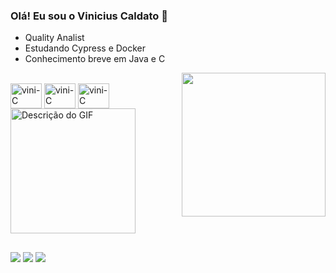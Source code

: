 ### Olá! Eu sou o Vinicius Caldato 👋

-  Quality Analist
-  Estudando Cypress e Docker
-  Conhecimento breve em Java e C
  
<img align='right' src="https://media.giphy.com/media/836HiJc7pgzy8iNXCn/giphy.gif" width="230" />


<div style="display: inline_block"><br>
  <img align="center" alt="vini-C" height="40" width="50"src="https://user-images.githubusercontent.com/68279555/200387386-276c709f-380b-46cc-81fd-f292985927a8.png">
  <img align="center" alt="vini-C" height="40" width="50"src="https://user-images.githubusercontent.com/25181517/117207330-263ba280-adf4-11eb-9b97-0ac5b40bc3be.png">
  <img align="center" alt="vini-C" height="40" width="50"src="https://user-images.githubusercontent.com/25181517/192109061-e138ca71-337c-4019-8d42-4792fdaa7128.png">
  

  
</div>

<img src="https://camo.githubusercontent.com/bc762c717355e136afac12040f81cad4abd2333f069c38e09b6a3de91d2b96bd/68747470733a2f2f6d656469612e67697068792e636f6d2f6d656469612f4950377361726c3743356c534643773972472f67697068792e676966" alt="Descrição do GIF" width="200" />


##

<div> 
  
  <a href="https://www.instagram.com/vinicaldato_/" target="_blank"><img src="https://img.shields.io/badge/-Instagram-%23E4405F?style=for-the-badge&logo=instagram&logoColor=white" target="_blank"></a>
  <a href = "mailto:viniciuscaldatoo@gmail.com"><img src="https://img.shields.io/badge/-Gmail-%23333?style=for-the-badge&logo=gmail&logoColor=white" target="_blank"></a>
  <a href="https://www.linkedin.com/in/vcaldato/" target="_blank"><img src="https://img.shields.io/badge/-LinkedIn-%230077B5?style=for-the-badge&logo=linkedin&logoColor=white" target="_blank"></a> 
  
</div>



##
